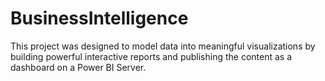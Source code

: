 # BusinessIntelligence
This project was designed to model data into meaningful visualizations by building powerful interactive reports and publishing the content as a dashboard on a Power BI Server.
